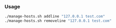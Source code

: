 ### Usage
```bash
./manage-hosts.sh addline "127.0.0.1 test.com"
./manage-hosts.sh removeline "127.0.0.1 test.com"
```